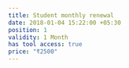 ```yaml
---
title: Student monthly renewal
date: 2018-01-04 15:22:00 +05:30
position: 1
validity: 1 Month
has tool access: true
price: "₹2500"
---
```


